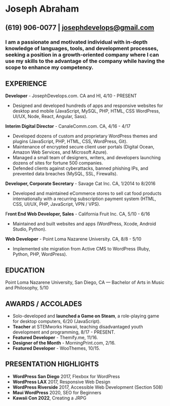 # Joseph Abraham
## (619) 906-0077 | josephdevelops@gmail.com

### I am a passionate and motivated individual with in-depth knowledge of languages, tools, and development processes, seeking a position in a growth-oriented company where I can use my skills to the advantage of the company while having the scope to enhance my competency.
## EXPERIENCE
**Developer** - JosephDevelops.com. CA and HI, 4/10 - PRESENT
- Designed and developed hundreds of apps and responsive websites for desktop and mobile (JavaScript, MySQL, PHP, HTML, CSS WordPress, UI/UX, Node, React, Angular, Sass).
 
**Interim Digital Director** - CanaleComm.com. CA, 4/16 - 4/17
- Developed dozens of custom and proprietary WordPress themes and plugins (JavaScript, PHP, HTML, CSS, WordPress, Git).
- Maintenance of encrypted secure client user portals (Digital Ocean, Amazon Web Services, and Microsoft Azure).
- Managed a small team of designers, writers, and developers launching dozens of sites for fortune 500 companies.
- Defended clients against cyberattacks, banned phishing IPs, and prevented data breaches (MySQL, SSL, Firewalls).
 
**Developer, Corporate Secretary** - Savage Cat Inc. CA, 1/2014 to 8/2016
- Developed and maintained eCommerce stores to sell cat food products internationally with a recurring subscription payment system (HTML, CSS, UI/UX, PHP, JavaScript, VPN / VPS).

F**ront End Web Developer, Sales** - California Fruit Inc. CA, 5/10 - 6/16
- Maintained and built websites and apps (WordPress, Xcode, Android Studio, Python).

**Web Developer** - Point Loma Nazarene University. CA, 8/8 - 5/10
- Implemented site migration from Active CMS to WordPress (Ruby, Python, PHP, WordPress).
 
## EDUCATION
Point Loma Nazarene University, San Diego, CA — Bachelor of Arts in Music and Philosophy, 5/10

## AWARDS / ACCOLADES
- Solo-developed and **launched a Game on Steam**, a role-playing game for desktop computers, 6/20 (JavaScript).
- **Teacher** at STEMworks Hawaii, teaching disadvantaged youth development and programming, 8/17 - PRESENT.
- **Featured Developer** - Themify.me, 11/16.
- **Designer of the Month** - MorningPrint.com, 2/16.
- **Featured Developer** - WooThemes, 10/15.
 
## PRESENTATION  HIGHLIGHTS
- **WordPress San Diego** 2017, Flexbox for WordPress
- **WordPress LAX** 2017, Responsive Web Design
- **WordPress Riverside** 2017, Accessible Web Development (Section 508) 
- **Maui WordPress** 2020, SEO for Beginners
- **Kawaii Con 2022**, Creating a JRPG
